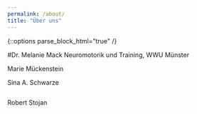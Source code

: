 ```yaml
---
permalink: /about/
title: "Über uns"
---
```


{::options parse_block_html="true" /}
<img src="{{ site.url }}{{ site.baseurl }}/assets/images/Passbild.jpg" alt="" class="full">

#Dr. Melanie Mack
Neuromotorik und Training, WWU Münster

Marie Mückenstein

Sina A. Schwarze

<img src="{{ site.url }}{{ site.baseurl }}/assets/images/Bild_Robert.jpg" alt="" class="full">

Robert Stojan



